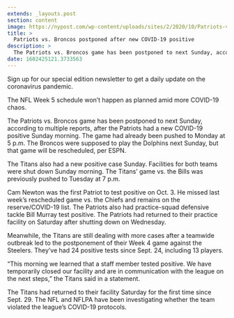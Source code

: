 ```yaml
--- 
extends: _layouts.post 
section: content 
image: https://nypost.com/wp-content/uploads/sites/2/2020/10/Patriots-vs.-Broncos-postponed-NFL.jpg?quality=90&strip=all&w=1200 
title: > 
  Patriots vs. Broncos postponed after new COVID-19 positive 
description: > 
  The Patriots vs. Broncos game has been postponed to next Sunday, according to multiple reports, after the Patriots had a new COVID-19 positive Sunday morning.The Broncos were supposed to play the Dolphins next Sunday, but that game will be rescheduled, per ESPN.The Titans’ game vs. the Bills was previously pushed to Tuesday at 7 p.m.Cam Newton was the first Patriot to test positive on Oct. 3.He missed last week’s rescheduled game vs. the Chiefs and remains on the reserve/COVID-19 list.The Patriots also had practice-squad defensive tackle Bill Murray test positive. 
date: 1602425121.3733563 
--- 
```

Sign up for our special edition newsletter to get a daily update on the coronavirus pandemic.

The NFL Week 5 schedule won’t happen as planned amid more COVID-19 chaos.

The Patriots vs. Broncos game has been postponed to next Sunday, according to multiple reports, after the Patriots had a new COVID-19 positive Sunday morning. The game had already been pushed to Monday at 5 p.m. The Broncos were supposed to play the Dolphins next Sunday, but that game will be rescheduled, per ESPN.

The Titans also had a new positive case Sunday. Facilities for both teams were shut down Sunday morning. The Titans’ game vs. the Bills was previously pushed to Tuesday at 7 p.m.

Cam Newton was the first Patriot to test positive on Oct. 3. He missed last week’s rescheduled game vs. the Chiefs and remains on the reserve/COVID-19 list. The Patriots also had practice-squad defensive tackle Bill Murray test positive. The Patriots had returned to their practice facility on Saturday after shutting down on Wednesday.

Meanwhile, the Titans are still dealing with more cases after a teamwide outbreak led to the postponement of their Week 4 game against the Steelers. They’ve had 24 positive tests since Sept. 24, including 13 players.

“This morning we learned that a staff member tested positive. We have temporarily closed our facility and are in communication with the league on the next steps,” the Titans said in a statement.

The Titans had returned to their facility Saturday for the first time since Sept. 29. The NFL and NFLPA have been investigating whether the team violated the league’s COVID-19 protocols.
